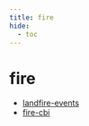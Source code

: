```yaml
---
title: fire
hide:
  - toc
---
```


# fire

- [landfire-events](/library/data/landfire-events/)  
  <small></small>
- [fire-cbi](/library/data/fire-cbi/)  
  <small></small>